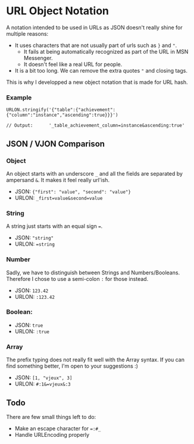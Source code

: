 # URL Object Notation

A notation intended to be used in URLs as JSON doesn't really shine for multiple reasons:

- It uses characters that are not usually part of urls such as ```}``` and ```"```. 
    - It fails at being automatically recognized as part of the URL in MSN Messenger.
    - It doesn't feel like a real URL for people.
- It is a bit too long. We can remove the extra quotes ```"``` and closing tags.

This is why I developped a new object notation that is made for URL hash.

### Example

```
URLON.stringify('{"table":{"achievement":{"column":"instance","ascending":true}}}')

// Output:      '_table_achievement_column=instance&ascending:true'
```

## JSON / VJON Comparison

### Object
An object starts with an underscore ```_``` and all the fields are separated by ampersand ```&```. It makes it feel really url'ish.

- JSON: ```{"first": "value", "second": "value"}```
- URLON: ```_first=value&second=value```

### String
A string just starts with an equal sign ```=```.

- JSON: ```"string"```
- URLON: ```=string```

### Number
Sadly, we have to distinguish between Strings and Numbers/Booleans. Therefore I chose to use a semi-colon ```:``` for those instead.

- JSON: ```123.42```
- URLON: ```:123.42```

### Boolean:
- JSON: ```true```
- URLON: ```:true```

### Array
The prefix typing does not really fit well with the Array syntax. If you can find something better, I'm open to your suggestions :)

- JSON: ```[1, "vjeux", 3]```
- URLON: ```#:1&=vjeux&:3```


## Todo
There are few small things left to do:

- Make an escape character for ```=:#_```
- Handle URLEncoding properly
